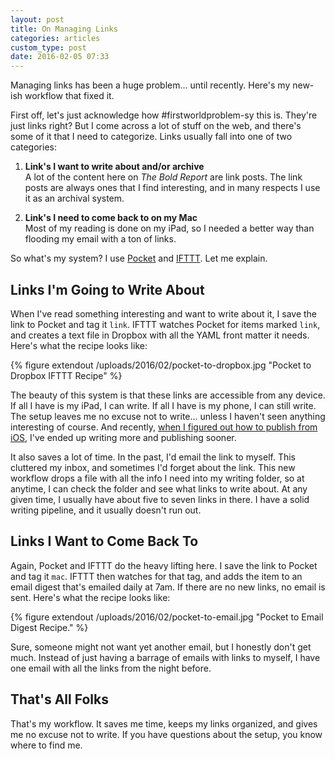 ```yaml
---
layout: post
title: On Managing Links
categories: articles
custom_type: post
date: 2016-02-05 07:33
---
```

Managing links has been a huge problem… until recently. Here's my new-ish workflow that fixed it.

First off, let's just acknowledge how #firstworldproblem-sy this is. They're just links right? But I come across a lot of stuff on the web, and there's some of it that I need to categorize. Links usually fall into one of two categories:

1. **Link's I want to write about and/or archive**     
A lot of the content here on *The Bold Report* are link posts. The link posts are always ones that I find interesting, and in many respects I use it as an archival system.

2. **Link's I need to come back to on my Mac**     
Most of my reading is done on my iPad, so I needed a better way than flooding my email with a ton of links.

So what's my system? I use [Pocket](https://getpocket.com/) and [IFTTT](https://ifttt.com). Let me explain.

## Links I'm Going to Write About
When I've read something interesting and want to write about it, I save the link to Pocket and tag it `link`. IFTTT watches Pocket for items marked `link`, and creates a text file in Dropbox with all the YAML front matter it needs. Here's what the recipe looks like: 

{% figure extendout /uploads/2016/02/pocket-to-dropbox.jpg "Pocket to Dropbox IFTTT Recipe" %}

The beauty of this system is that these links are accessible from any device. If all I have is my iPad, I can write. If all I have is my phone, I can still write. The setup leaves me no excuse not to write… unless I haven't seen anything interesting of course. And recently, [when I figured out how to publish from iOS](/2016/01/publishing-to-jekyll-from-ios/), I've ended up writing more and publishing sooner.

It also saves a lot of time. In the past, I'd email the link to myself. This cluttered my inbox, and sometimes I'd forget about the link. This new workflow drops a file with all the info I need into my writing folder, so at anytime, I can check the folder and see what links to write about. At any given time, I usually have about five to seven links in there. I have a solid writing pipeline, and it usually doesn't run out.

## Links I Want to Come Back To
Again, Pocket and IFTTT do the heavy lifting here. I save the link to Pocket and tag it `mac`. IFTTT then watches for that tag, and adds the item to an email digest that's emailed daily at 7am. If there are no new links, no email is sent. Here's what the recipe looks like:

{% figure extendout /uploads/2016/02/pocket-to-email.jpg "Pocket to Email Digest Recipe." %}

Sure, someone might not want yet another email, but I honestly don't get much. Instead of just having a barrage of emails with links to myself, I have one email with all the links from the night before.

## That's All Folks
That's my workflow. It saves me time, keeps my links organized, and gives me no excuse not to write. If you have questions about the setup, you know where to find me.
